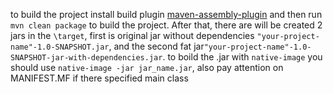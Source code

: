 to build the project install build plugin [maven-assembly-plugin](https://maven.apache.org/plugins/maven-assembly-plugin/usage.html#execution-building-an-assembly)
and then run `mvn clean package` to build the project.
After that, there are will be created 2 jars in the `\target`, 
first is original jar without dependencies `"your-project-name"-1.0-SNAPSHOT.jar`, 
and the second fat jar`"your-project-name"-1.0-SNAPSHOT-jar-with-dependencies.jar`.
to boild the .jar with `native-image` you should use `native-image -jar jar_name.jar`, also pay attention on MANIFEST.MF if there specified main class
